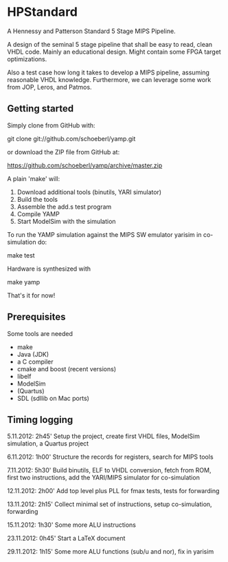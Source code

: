 HPStandard
====

A Hennessy and Patterson Standard 5 Stage MIPS Pipeline.

A design of the seminal 5 stage pipeline that shall be easy to read,
clean VHDL code. Mainly an educational design. Might contain some FPGA
target optimizations.

Also a test case how long it takes to develop a MIPS pipeline, assuming
reasonable VHDL knowledge. Furthermore, we can leverage some work from
JOP, Leros, and Patmos.

Getting started
---------------

Simply clone from GitHub with:

git clone git://github.com/schoeberl/yamp.git

or download the ZIP file from GitHub at:

https://github.com/schoeberl/yamp/archive/master.zip

A plain 'make' will:

1) Download additional tools (binutils, YARI simulator)
2) Build the tools
3) Assemble the add.s test program
4) Compile YAMP
5) Start ModelSim with the simulation

To run the YAMP simulation against the MIPS SW emulator yarisim in co-simulation do:

make test

Hardware is synthesized with

make yamp

That's it for now!

Prerequisites
-------------

Some tools are needed

* make
* Java (JDK)
* a C compiler
* cmake and boost (recent versions)
* libelf
* ModelSim
* (Quartus)
* SDL (sdllib on Mac ports)


Timing logging
--------------

5.11.2012: 2h45' Setup the project, create first VHDL files, ModelSim simulation,
                 a Quartus project
		 
6.11.2012: 1h00' Structure the records for registers, search for MIPS tools

7.11.2012: 5h30' Build binutils, ELF to VHDL conversion, fetch from ROM,
                 first two instructions, add the YARI/MIPS simulator for co-simulation

12.11.2012: 2h00' Add top level plus PLL for fmax tests, tests for forwarding

13.11.2012: 2h15' Collect minimal set of instructions, setup co-simulation, forwarding

15.11.2012: 1h30' Some more ALU instructions

23.11.2012: 0h45' Start a LaTeX document

29.11.2012: 1h15' Some more ALU functions (sub/u and nor), fix in yarisim
